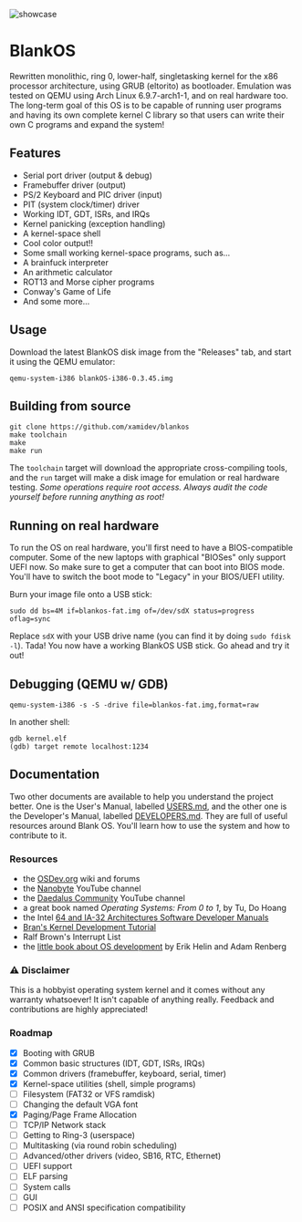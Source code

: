 ![showcase](https://github.com/user-attachments/assets/0e3208db-e585-4086-9346-c00414d98646)

# BlankOS

Rewritten monolithic, ring 0, lower-half, singletasking kernel for the x86 processor architecture, using GRUB (eltorito) as bootloader. Emulation was tested on QEMU using Arch Linux 6.9.7-arch1-1, and on real hardware too.
The long-term goal of this OS is to be capable of running user programs and having its own complete kernel C library so that users can write their own C programs and expand the system!

## Features

- Serial port driver (output & debug)
- Framebuffer driver (output)
- PS/2 Keyboard and PIC driver (input)
- PIT (system clock/timer) driver
- Working IDT, GDT, ISRs, and IRQs
- Kernel panicking (exception handling)
- A kernel-space shell
- Cool color output!!
- Some small working kernel-space programs, such as...
- A brainfuck interpreter
- An arithmetic calculator
- ROT13 and Morse cipher programs
- Conway's Game of Life
- And some more...

## Usage

Download the latest BlankOS disk image from the "Releases" tab, and start it using the QEMU emulator:

```
qemu-system-i386 blankOS-i386-0.3.45.img
```

## Building from source

```
git clone https://github.com/xamidev/blankos
make toolchain
make
make run
```

The `toolchain` target will download the appropriate cross-compiling tools, and the `run` target will make a disk image for emulation or real hardware testing. *Some operations require root access. Always audit the code yourself before running anything as root!*

## Running on real hardware

To run the OS on real hardware, you'll first need to have a BIOS-compatible computer. Some of the new laptops with graphical "BIOSes" only support UEFI now. So make sure to get a computer that can boot into BIOS mode. You'll have to switch the boot mode to "Legacy" in your BIOS/UEFI utility.

Burn your image file onto a USB stick:
```
sudo dd bs=4M if=blankos-fat.img of=/dev/sdX status=progress oflag=sync
```

Replace `sdX` with your USB drive name (you can find it by doing `sudo fdisk -l`).
Tada! You now have a working BlankOS USB stick. Go ahead and try it out!

## Debugging (QEMU w/ GDB)

```
qemu-system-i386 -s -S -drive file=blankos-fat.img,format=raw
```

In another shell:

```
gdb kernel.elf
(gdb) target remote localhost:1234
```

## Documentation

Two other documents are available to help you understand the project better. One is the User's Manual, labelled [USERS.md](docs/USERS.md), and the other one is the Developer's Manual, labelled [DEVELOPERS.md](docs/DEVELOPERS.md). They are full of useful resources around Blank OS. You'll learn how to use the system and how to contribute to it.

### Resources

- the [OSDev.org](https://wiki.osdev.org/Expanded_Main_Page) wiki and forums
- the [Nanobyte](https://www.youtube.com/watch?v=9t-SPC7Tczc&list=PLFjM7v6KGMpiH2G-kT781ByCNC_0pKpPN) YouTube channel
- the [Daedalus Community](https://www.youtube.com/@DaedalusCommunity) YouTube channel
- a great book named *Operating Systems: From 0 to 1*, by Tu, Do Hoang
- the Intel [64 and IA-32 Architectures Software Developer Manuals](https://www.intel.com/content/www/us/en/developer/articles/technical/intel-sdm.html)
- [Bran's Kernel Development Tutorial](http://www.osdever.net/bkerndev/index.php)
- Ralf Brown's Interrupt List
- the [little book about OS development](https://littleosbook.github.io/) by Erik Helin and Adam Renberg

### ⚠️ Disclaimer

This is a hobbyist operating system kernel and it comes without any warranty whatsoever! It isn't capable of anything really. Feedback and contributions are highly appreciated!

### Roadmap

- [X] Booting with GRUB
- [X] Common basic structures (IDT, GDT, ISRs, IRQs)
- [X] Common drivers (framebuffer, keyboard, serial, timer)
- [X] Kernel-space utilities (shell, simple programs)
- [ ] Filesystem (FAT32 or VFS ramdisk)
- [ ] Changing the default VGA font
- [X] Paging/Page Frame Allocation
- [ ] TCP/IP Network stack
- [ ] Getting to Ring-3 (userspace)
- [ ] Multitasking (via round robin scheduling)
- [ ] Advanced/other drivers (video, SB16, RTC, Ethernet)
- [ ] UEFI support
- [ ] ELF parsing
- [ ] System calls
- [ ] GUI
- [ ] POSIX and ANSI specification compatibility
